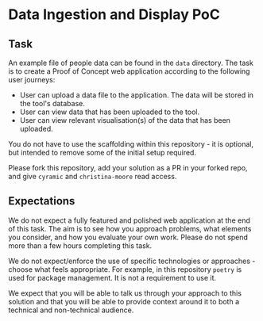 # Data Ingestion and Display PoC

## Task
An example file of people data can be found in the `data` directory. The task is to 
create a Proof of Concept web application according to the following user journeys:
- User can upload a data file to the application. The data will be stored in the tool's database.
- User can view data that has been uploaded to the tool.
- User can view relevant visualisation(s) of the data that has been uploaded.

You do not have to use the scaffolding within this repository - it is optional, but
intended to remove some of the initial setup required.

Please fork this repository, add your solution as a PR in your
forked repo, and give `cyramic` and `christina-moore` read access.

## Expectations
We do not expect a fully featured and polished web application at the end of this task.
The aim is to see how you approach problems, what elements you consider, and how you
evaluate your own work. Please do not spend more than a few hours completing this task.

We do not expect/enforce the use of specific technologies or approaches - choose what
feels appropriate. For example, in this repository `poetry` is used for package management.
It is not a requirement to use it.

We expect that you will be able to talk us through your approach to this solution and that
you will be able to provide context around it to both a technical and non-technical audience.
